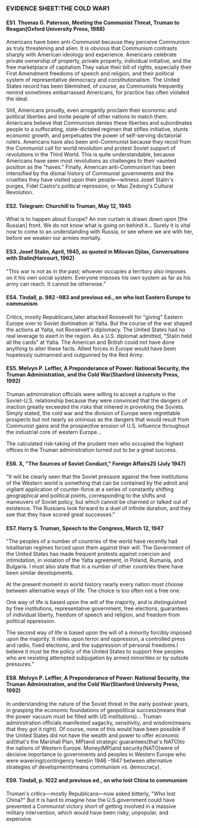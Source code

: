 ### EVIDENCE SHEET:THE COLD WAR1

#### ES1. Thomas G. Paterson, Meeting the Communist Threat, Truman to Reagan(Oxford University Press, 1988)
Americans have been anti-Communist because they perceive Communism as truly threatening and alien. It is obvious that Communism contrasts sharply with American ideology and experience. Americans celebrate private ownership of property, private property, individual initiative, and the free marketplace of capitalism.They value their bill of rights, especially their First Amendment freedoms of speech and religion, and their political system of representative democracy and constitutionalism. The United States record has been blemished, of course, as Communists frequently remind sometimes embarrassed Americans, for practice has often violated the ideal.

Still, Americans proudly, even arrogantly proclaim their economic and political liberties and invite people of other nations to match them. Americans believe that Communism denies these liberties and subordinates people to a suffocating, state-dictated regimen that stifles initiative, stunts economic growth, and perpetuates the power of self-serving dictatorial rulers. Americans have also been anti-Communist because they recoil from the Communist call for world revolution and protest Soviet support of revolutions in the Third World. This is quite understandable, because Americans have seen most revolutions as challenges to their vaunted position as the "haves." Finally, American anti-Communism has been intensified by the dismal history of Communist governments and the cruelties they have visited upon their people—witness Josef Stalin's purges, Fidel Castro's political repression, or Mao Zedong's Cultural Revolution.

#### ES2. Telegram: Churchill to Truman, May 12, 1945
What is to happen about Europe? An iron curtain is drawn down upon [the Russian] front. We do not know what is going on behind it... Surely it is vital now to come to an understanding with Russia, or see where we are with her, before we weaken our armies mortally.

#### ES3. Josef Stalin, April, 1945, as quoted in Milovan Djilas, Conversations with Stalin(Harcourt, 1962)
"This war is not as in the past; whoever occupies a territory also imposes on it his own social system. Everyone imposes his own system as far as his army can reach. It cannot be otherwise."

#### ES4. Tindall, p. 982 –983 and previous ed., on who lost Eastern Europe to communism
Critics, mostly Republicans,later attacked Roosevelt for "giving" Eastern Europe over to Soviet domination at Yalta. But the course of the war shaped the actions at Yalta, not Roosevelt's diplomacy. The United States had no real leverage to exert in the region. As a U.S. diplomat admitted, "Stalin held all the cards" at Yalta. The American and British could not have done anything to alter these facts. Allied forces in Europe would have been hopelessly outmanned and outgunned by the Red Army.

#### ES5. Melvyn P. Leffler, A Preponderance of Power: National Security, the Truman Administration, and the Cold War(Stanford University Press, 1992)
Truman administration officials were willing to accept a rupture in the Soviet-U.S. relationship because they were convinced that the dangers of inaction greatly exceeded the risks that inhered in provoking the Soviets. Simply stated, the cold war and the division of Europe were regrettable prospects but not nearly so ominous as the dangers that would result from Communist gains and the prospective erosion of U.S. influence throughout the industrial core of western Europe...

The calculated risk-taking of the prudent men who occupied the highest offices in the Truman administration turned out to be a great success.

#### ES6. X, "The Sources of Soviet Conduct," Foreign Affairs25 (July 1947)
"It will be clearly seen that the Soviet pressure against the free institutions of the Western world is something that can be contained by the adroit and vigilant application of counter-force at a series of constantly shifting geographical and political points, corresponding to the shifts and maneuvers of Soviet policy, but which cannot be charmed or talked out of existence. The Russians look forward to a duel of infinite duration, and they see that they have scored great successes."

#### ES7. Harry S. Truman, Speech to the Congress, March 12, 1947
"The peoples of a number of countries of the world have recently had totalitarian regimes forced upon them against their will. The Government of the United States has made frequent protests against coercion and intimidation, in violation of the Yalta agreement, in Poland, Rumania, and Bulgaria. I must also state that in a number of other countries there have been similar developments.

At the present moment in world history nearly every nation must choose between alternative ways of life. The choice is too often not a free one.

One way of life is based upon the will of the majority, and is distinguished by free institutions, representative government, free elections, guarantees of individual liberty, freedom of speech and religion, and freedom from political oppression.

The second way of life is based upon the will of a minority forcibly imposed upon the majority. It relies upon terror and oppression, a controlled press and radio, fixed elections, and the suppression of personal freedoms.I believe it must be the policy of the United States to support free peoples who are resisting attempted subjugation by armed minorities or by outside pressures."

#### ES8. Melvyn P. Leffler, A Preponderance of Power: National Security, the Truman Administration, and the Cold War(Stanford University Press, 1992)
In understanding the nature of the Soviet threat in the early postwar years, in grasping the economic foundations of geopolitical success(means that the power vacuum must be filled with US institutions)... Truman administration officials manifested sagacity, sensitivity, and wisdom(means that they got it right). Of course, none of this would have been possible if the United States did not have the wealth and power to offer economic aid(that's the Marshall Plan, MP)and strategic guarantees(that's NATO)to the nations of Western Europe. Money(MP)and security(NATO)were of decisive importance to governments and peoples in Western Europe who were wavering(contingency here)in 1946 –1947 between alternative strategies of development(means communism vs. democracy).

#### ES9. Tindall, p. 1022 and previous ed., on who lost China to communism
Truman's critics—mostly Republicans—now asked bitterly, "Who lost China?" But it is hard to imagine how the U.S.government could have prevented a Communist victory short of getting involved in a massive military intervention, which would have been risky, unpopular, and expensive.
